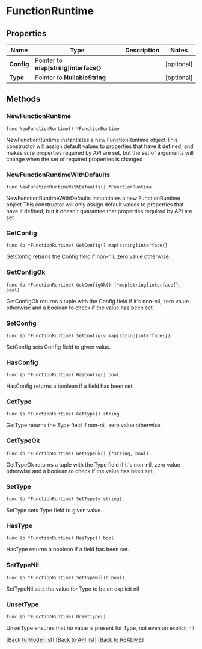 # FunctionRuntime

## Properties

Name | Type | Description | Notes
------------ | ------------- | ------------- | -------------
**Config** | Pointer to **map[string]interface{}** |  | [optional] 
**Type** | Pointer to **NullableString** |  | [optional] 

## Methods

### NewFunctionRuntime

`func NewFunctionRuntime() *FunctionRuntime`

NewFunctionRuntime instantiates a new FunctionRuntime object
This constructor will assign default values to properties that have it defined,
and makes sure properties required by API are set, but the set of arguments
will change when the set of required properties is changed

### NewFunctionRuntimeWithDefaults

`func NewFunctionRuntimeWithDefaults() *FunctionRuntime`

NewFunctionRuntimeWithDefaults instantiates a new FunctionRuntime object
This constructor will only assign default values to properties that have it defined,
but it doesn't guarantee that properties required by API are set

### GetConfig

`func (o *FunctionRuntime) GetConfig() map[string]interface{}`

GetConfig returns the Config field if non-nil, zero value otherwise.

### GetConfigOk

`func (o *FunctionRuntime) GetConfigOk() (*map[string]interface{}, bool)`

GetConfigOk returns a tuple with the Config field if it's non-nil, zero value otherwise
and a boolean to check if the value has been set.

### SetConfig

`func (o *FunctionRuntime) SetConfig(v map[string]interface{})`

SetConfig sets Config field to given value.

### HasConfig

`func (o *FunctionRuntime) HasConfig() bool`

HasConfig returns a boolean if a field has been set.

### GetType

`func (o *FunctionRuntime) GetType() string`

GetType returns the Type field if non-nil, zero value otherwise.

### GetTypeOk

`func (o *FunctionRuntime) GetTypeOk() (*string, bool)`

GetTypeOk returns a tuple with the Type field if it's non-nil, zero value otherwise
and a boolean to check if the value has been set.

### SetType

`func (o *FunctionRuntime) SetType(v string)`

SetType sets Type field to given value.

### HasType

`func (o *FunctionRuntime) HasType() bool`

HasType returns a boolean if a field has been set.

### SetTypeNil

`func (o *FunctionRuntime) SetTypeNil(b bool)`

 SetTypeNil sets the value for Type to be an explicit nil

### UnsetType
`func (o *FunctionRuntime) UnsetType()`

UnsetType ensures that no value is present for Type, not even an explicit nil

[[Back to Model list]](../README.md#documentation-for-models) [[Back to API list]](../README.md#documentation-for-api-endpoints) [[Back to README]](../README.md)


